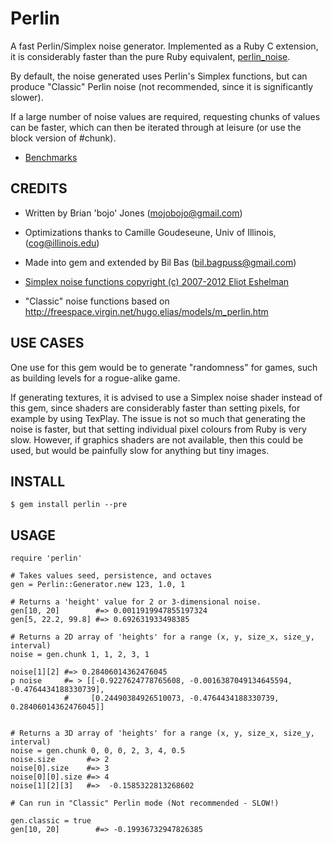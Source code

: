 Perlin
======

A fast Perlin/Simplex noise generator.
Implemented as a Ruby C extension, it is considerably faster than the pure Ruby equivalent, [perlin_noise](https://github.com/junegunn/perlin_noise).

By default, the noise generated uses Perlin's Simplex functions, but can produce "Classic" Perlin noise
(not recommended, since it is significantly slower).

If a large number of noise values are required, requesting chunks of values can be faster, which can then be iterated
through at leisure (or use the block version of #chunk).

- [Benchmarks](https://github.com/Spooner/ruby-perlin/blob/master/bench/benchmarks.txt)

CREDITS
-------

- Written by Brian 'bojo' Jones (mojobojo@gmail.com)
- Optimizations thanks to Camille Goudeseune, Univ of Illinois, (cog@illinois.edu)
- Made into gem and extended by Bil Bas (bil.bagpuss@gmail.com)

- [Simplex noise functions copyright (c) 2007-2012 Eliot Eshelman](http://www.6by9.net/b/2012/02/03/simplex-noise-for-c-and-python)
- "Classic" noise functions based on http://freespace.virgin.net/hugo.elias/models/m_perlin.htm

USE CASES
---------

One use for this gem would be to generate "randomness" for games, such as building levels for a rogue-alike game.

If generating textures, it is advised to use a Simplex noise shader instead of this gem, since shaders are considerably
faster than setting pixels, for example by using TexPlay. The issue is not so much that generating the noise is faster,
but that setting individual pixel colours from Ruby is very slow. However, if graphics shaders are not available, then
this could be used, but would be painfully slow for anything but tiny images.

INSTALL
-------

    $ gem install perlin --pre

USAGE
-----

    require 'perlin'

    # Takes values seed, persistence, and octaves
    gen = Perlin::Generator.new 123, 1.0, 1

    # Returns a 'height' value for 2 or 3-dimensional noise.
    gen[10, 20]        #=> 0.0011919947855197324
    gen[5, 22.2, 99.8] #=> 0.692631933498385

    # Returns a 2D array of 'heights' for a range (x, y, size_x, size_y, interval)
    noise = gen.chunk 1, 1, 2, 3, 1

    noise[1][2] #=> 0.28406014362476045
    p noise     #= > [[-0.9227624778765608, -0.0016387049134645594, -0.4764434188330739],
                #     [0.24490384926510073, -0.4764434188330739, 0.28406014362476045]]


    # Returns a 3D array of 'heights' for a range (x, y, size_x, size_y, interval)
    noise = gen.chunk 0, 0, 0, 2, 3, 4, 0.5
    noise.size       #=> 2
    noise[0].size    #=> 3
    noise[0][0].size #=> 4
    noise[1][2][3]   #=>  -0.1585322813268602

    # Can run in "Classic" Perlin mode (Not recommended - SLOW!)

    gen.classic = true
    gen[10, 20]        #=> -0.19936732947826385

